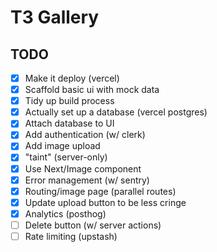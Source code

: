 # T3 Gallery

## TODO

- [x] Make it deploy (vercel)
- [x] Scaffold basic ui with mock data
- [x] Tidy up build process
- [x] Actually set up a database (vercel postgres)
- [x] Attach database to UI
- [x] Add authentication (w/ clerk)
- [x] Add image upload
- [x] "taint" (server-only)
- [x] Use Next/Image component
- [x] Error management (w/ sentry)
- [x] Routing/image page (parallel routes)
- [x] Update upload button to be less cringe
- [x] Analytics (posthog)
- [ ] Delete button (w/ server actions)
- [ ] Rate limiting (upstash)